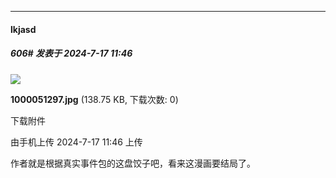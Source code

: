 ﻿
*****

####  lkjasd  
##### 606#       发表于 2024-7-17 11:46

<img src="https://img.saraba1st.com/forum/202407/17/114608kp22z9twsasa47ww.jpg" referrerpolicy="no-referrer">

<strong>1000051297.jpg</strong> (138.75 KB, 下载次数: 0)

下载附件

由手机上传
2024-7-17 11:46 上传

作者就是根据真实事件包的这盘饺子吧，看来这漫画要结局了。

